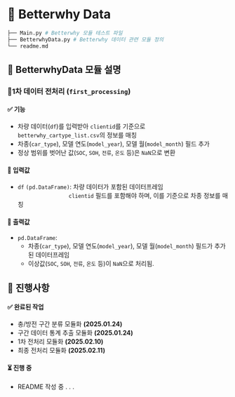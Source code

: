 # 🚗 Betterwhy Data
```bash
├── Main.py # Betterwhy 모듈 테스트 파일
├── BetterwhyData.py # Betterwhy 데이터 관련 모듈 정의
└── readme.md
```

## 📌 BetterwhyData 모듈 설명

### **🔹1차 데이터 전처리** (`first_processing`)

#### ✅ 기능
- 차량 데이터(`df`)를 입력받아 `clientid`를 기준으로 `betterwhy_cartype_list.csv`의 정보를 매칭
- 차종(`car_type`), 모델 연도(`model_year`), 모델 월(`model_month`) 필드 추가
- 정상 범위를 벗어난 값(`SOC`, `SOH`, `전류`, `온도` 등)은 `NaN`으로 변환

#### 🔹 입력값
- `df` `(pd.DataFrame)`: 차량 데이터가 포함된 데이터프레임<br>　　　　　　　　 
                     `clientid` 필드를 포함해야 하며, 이를 기준으로 차종 정보를 매칭

#### 🔹 출력값
- `pd.DataFrame`: 
  - 차종(`car_type`), 모델 연도(`model_year`), 모델 월(`model_month`) 필드가 추가된 데이터프레임
  - 이상값(`SOC`, `SOH`, `전류`, `온도` 등)이 `NaN`으로 처리됨.

## 📝 진행사항
#### ✅ 완료된 작업
-  충/방전 구간 분류 모듈화 **(2025.01.24)**
-  구간 데이터 통계 추출 모듈화 **(2025.01.24)**
-  1차 전처리 모듈화 **(2025.02.10)**
-  최종 전처리 모듈화 **(2025.02.11)**
  
#### ⏳ 진행 중
- README 작성 중 . . .
